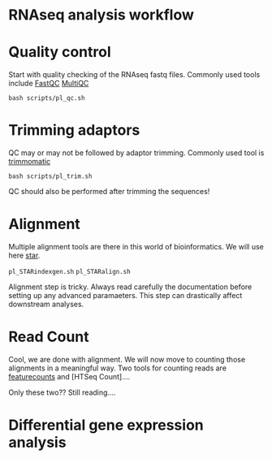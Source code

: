 # RNAseq analysis workflow

# Quality control
Start with quality checking of the RNAseq fastq files. Commonly used tools include [FastQC](https://www.bioinformatics.babraham.ac.uk/projects/fastqc/) [MultiQC](https://multiqc.info)

`bash scripts/pl_qc.sh`

# Trimming adaptors 
QC may or may not be followed by adaptor trimming. Commonly used tool is [trimmomatic](http://www.usadellab.org/cms/?page=trimmomatic)

`bash scripts/pl_trim.sh`

QC should also be performed after trimming the sequences!

# Alignment 
Multiple alignment tools are there in this world of bioinformatics. We will use here [star](https://github.com/alexdobin/STAR). 

`pl_STARindexgen.sh`
`pl_STARalign.sh`

Alignment step is tricky. Always read carefully the documentation before setting up any advanced paramaeters. This step can drastically affect downstream analyses.

# Read Count
Cool, we are done with alignment. We will now move to counting those alignments in a meaningful way. 
Two tools for counting reads are [featurecounts]() and [HTSeq Count]....

Only these two?? Still reading....

# Differential gene expression analysis 


